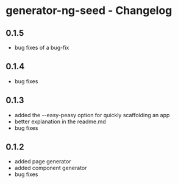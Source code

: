 # generator-ng-seed - Changelog

## 0.1.5

* bug fixes of a bug-fix

## 0.1.4

* bug fixes


## 0.1.3

* added the --easy-peasy option for quickly scaffolding an app
* better explanation in the readme.md
* bug fixes

## 0.1.2

* added page generator
* added component generator
* bug fixes
